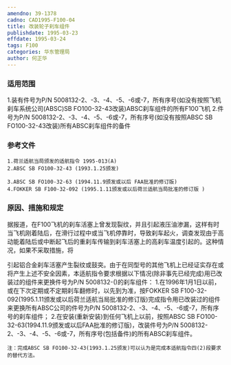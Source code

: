 ```yaml
---
amendno: 39-1378
cadno: CAD1995-F100-04
title: 改装轮子刹车组件
publishdate: 1995-03-23
effdate: 1995-03-24
tags: F100
categories: 华东管理局
author: 何正华
---
```


### 适用范围 
1.装有件号为P/N 5008132-2、-3、-4、-5、-6或-7，所有序号(如没有按照飞机刹车系统公司(ABSC)SB FO100-32-43改装)ABSC刹车组件的所有F100飞机
2.件号为P/N
5008132-2、-3、-4、-5、-6或-7，所有序号(如没有按照ABSC SB FO100-32-43改装)所有ABSC刹车组件的备件

### 参考文件
    1.荷兰适航当局颁发的适航指令 1995-013(A) 
    2.ABSC SB FO100-32-43 (1993.1.25颁发) 

    3.ABSC SB FO100-32-63 (1994.11.9颁发或以后 FAA批准的修订版) 
    4.FOKKER SB F100-32-092 (1995.1.11颁发或以后荷兰适航当局批准的修订版 ) 


### 原因、措施和规定 
据报道，在F100飞机的刹车活塞上曾发现裂纹，并且引起液压油渗漏，这样有时当飞机刚着陆后，在滑行过程中或当飞机停靠时，导致刹车起火，调查发现由于高动能着陆后或中断起飞后的重刹车传输到刹车活塞上的高刹车温度引起的。这种情况，如果不采取措施，将
  
引起铝合金刹车活塞产生裂纹或鼓突。由于在同型号的其他飞机上已经证实存在或将产生上述不安全因素，本适航指令要求根据以下情况(除非事先已经完成)用已改装过的组件来更换件号为P/N 5008132-()的刹车组件： 
    1.在1996年1月1日以前，或在下次定期或不定期刹车翻修时，以先到为准，按FOKKER SB F100-32-092(1995.1.11颁发或以后荷兰适航当局批准的修订版)完成指令用已改装过的组件来更换所有ABSC公司的件号为P/N 5008132-2、-3、-4、-5、-6或-7，所有序号的刹车组件；
    2.在安装(重新安装)到任何飞机上以前，按照ABSC SB FO100-32-63(1994.11.9颁发或以后FAA批准的修订版)，改装件号为P/N 5008132-2、-3、-4、-5、-6或-7，所有序号(包括备件)的所有ABSC刹车组件。 

    注：完成ABSC SB FO100-32-43(1993.1.25颁发)可以认为是完成本适航指令四(2)段要求的替代方法。
